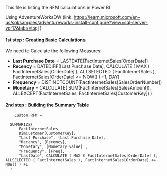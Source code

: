 This file is listing the RFM calculations in Power BI

Using AdventureWorksDW (link: https://learn.microsoft.com/en-us/sql/samples/adventureworks-install-configure?view=sql-server-ver17&tabs=tsql )

#### 1st step : Creating Basic Calculations

We need to Calculate the following Measures: 

* **Last Purchase Date** = LASTDATE(FactInternetSales[OrderDate])
* **Recency** = DATEDIFF([Last Purchase Date], CALCULATE ( MAX ( FactInternetSales[OrderDate] ), ALLSELECTED ( FactInternetSales ), FactInternetSales[OrderDate] <= NOW() ) +1, DAY)
* **Frequency** = DISTINCTCOUNT(FactInternetSales[SalesOrderNumber])
* **Monetary** = CALCULATE(
              SUM(FactInternetSales[SalesAmount]), 
              ALLEXCEPT(FactInternetSales, FactInternetSales[CustomerKey]) )

#### 2nd step : Building the Summary Table
        Custom RFM = 
      
      SUMMARIZE(
          FactInternetSales, 
          DimCustomer[CustomerKey], 
          "Last Purchase", [Last Purchase Date],
          "Recency", [Recency], 
          "Monetary", [Monetary value] ,
          "Frequency", [Freq],
          "LastDate", CALCULATE ( MAX ( FactInternetSales[OrderDate] ), ALLSELECTED ( FactInternetSales ), FactInternetSales[OrderDate] <= NOW() ) +1
      )
